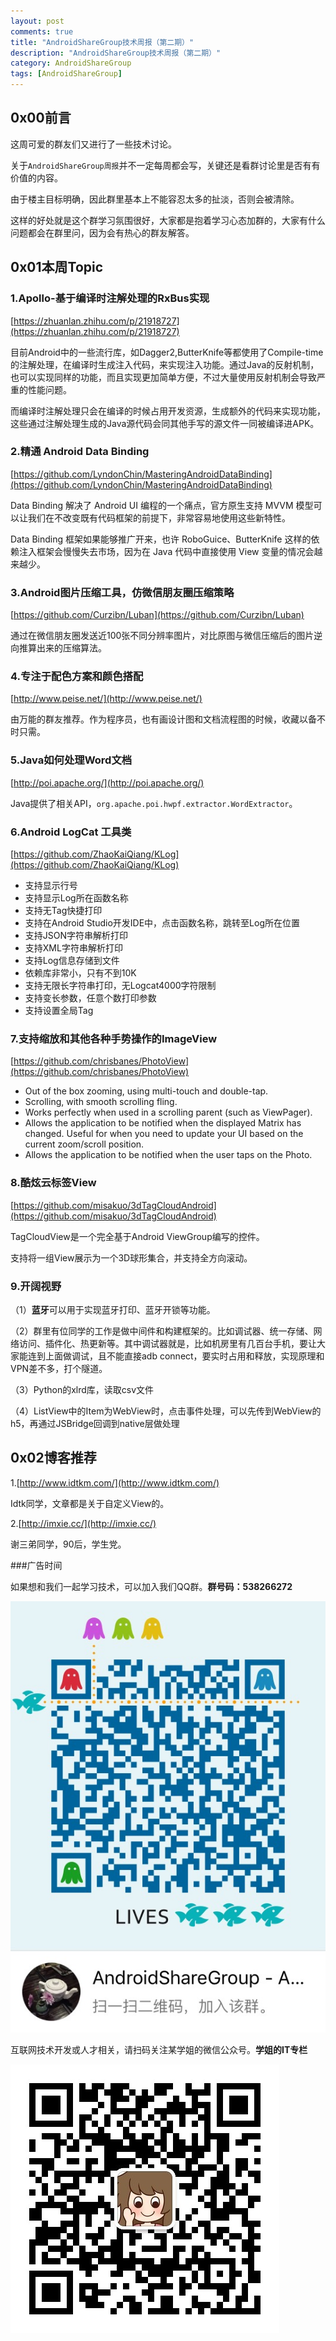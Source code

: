 ```yaml
---
layout: post
comments: true
title: "AndroidShareGroup技术周报（第二期）"
description: "AndroidShareGroup技术周报（第二期）"
category: AndroidShareGroup
tags: [AndroidShareGroup]
---
```


## 0x00前言

这周可爱的群友们又进行了一些技术讨论。

关于`AndroidShareGroup周报`并不一定每周都会写，关键还是看群讨论里是否有有价值的内容。

由于楼主目标明确，因此群里基本上不能容忍太多的扯淡，否则会被清除。

这样的好处就是这个群学习氛围很好，大家都是抱着学习心态加群的，大家有什么问题都会在群里问，因为会有热心的群友解答。

<!--more-->

## 0x01本周Topic

### 1.Apollo-基于编译时注解处理的RxBus实现

[https://zhuanlan.zhihu.com/p/21918727](https://zhuanlan.zhihu.com/p/21918727)

目前Android中的一些流行库，如Dagger2,ButterKnife等都使用了Compile-time的注解处理，在编译时生成注入代码，来实现注入功能。通过Java的反射机制，也可以实现同样的功能，而且实现更加简单方便，不过大量使用反射机制会导致严重的性能问题。

而编译时注解处理只会在编译的时候占用开发资源，生成额外的代码来实现功能，这些通过注解处理生成的Java源代码会同其他手写的源文件一同被编译进APK。

### 2.精通 Android Data Binding

[https://github.com/LyndonChin/MasteringAndroidDataBinding](https://github.com/LyndonChin/MasteringAndroidDataBinding)

Data Binding 解决了 Android UI 编程的一个痛点，官方原生支持 MVVM 模型可以让我们在不改变既有代码框架的前提下，非常容易地使用这些新特性。

Data Binding 框架如果能够推广开来，也许 RoboGuice、ButterKnife 这样的依赖注入框架会慢慢失去市场，因为在 Java 代码中直接使用 View 变量的情况会越来越少。

### 3.Android图片压缩工具，仿微信朋友圈压缩策略

[https://github.com/Curzibn/Luban](https://github.com/Curzibn/Luban)

通过在微信朋友圈发送近100张不同分辨率图片，对比原图与微信压缩后的图片逆向推算出来的压缩算法。

### 4.专注于配色方案和颜色搭配

[http://www.peise.net/](http://www.peise.net/)

由万能的群友推荐。作为程序员，也有画设计图和文档流程图的时候，收藏以备不时只需。

### 5.Java如何处理Word文档

[http://poi.apache.org/](http://poi.apache.org/)

Java提供了相关API，`org.apache.poi.hwpf.extractor.WordExtractor`。

### 6.Android LogCat 工具类

[https://github.com/ZhaoKaiQiang/KLog](https://github.com/ZhaoKaiQiang/KLog)

- 支持显示行号
- 支持显示Log所在函数名称
- 支持无Tag快捷打印
- 支持在Android Studio开发IDE中，点击函数名称，跳转至Log所在位置
- 支持JSON字符串解析打印
- 支持XML字符串解析打印
- 支持Log信息存储到文件
- 依赖库非常小，只有不到10K
- 支持无限长字符串打印，无Logcat4000字符限制
- 支持变长参数，任意个数打印参数
- 支持设置全局Tag

### 7.支持缩放和其他各种手势操作的ImageView

[https://github.com/chrisbanes/PhotoView](https://github.com/chrisbanes/PhotoView)

- Out of the box zooming, using multi-touch and double-tap.
- Scrolling, with smooth scrolling fling.
- Works perfectly when used in a scrolling parent (such as ViewPager).
- Allows the application to be notified when the displayed Matrix has changed. Useful for when you need to update your UI based on the current zoom/scroll position.
- Allows the application to be notified when the user taps on the Photo.

### 8.酷炫云标签View

[https://github.com/misakuo/3dTagCloudAndroid](https://github.com/misakuo/3dTagCloudAndroid)

TagCloudView是一个完全基于Android ViewGroup编写的控件。

支持将一组View展示为一个3D球形集合，并支持全方向滚动。

### 9.开阔视野

（1）**蓝牙**可以用于实现蓝牙打印、蓝牙开锁等功能。

（2）群里有位同学的工作是做中间件和构建框架的。比如调试器、统一存储、网络访问、插件化、热更新等。其中调试器就是，比如机房里有几百台手机，要让大家能连到上面做调试，且不能直接adb connect，要实时占用和释放，实现原理和VPN差不多，打个隧道。

（3）Python的xlrd库，读取csv文件

（4）ListView中的Item为WebView时，点击事件处理，可以先传到WebView的h5，再通过JSBridge回调到native层做处理

## 0x02博客推荐

1.[http://www.idtkm.com/](http://www.idtkm.com/)

Idtk同学，文章都是关于自定义View的。

2.[http://imxie.cc/](http://imxie.cc/)

谢三弟同学，90后，学生党。

###广告时间

如果想和我们一起学习技术，可以加入我们QQ群。**群号码：538266272**

![/image/2016-07-30-AndroidShareGroup-weekly-01/AndroidShareGroup.jpg](/image/2016-07-30-AndroidShareGroup-weekly-01/AndroidShareGroup.jpg)

互联网技术开发或人才相关，请扫码关注某学姐的微信公众号。**学姐的IT专栏**

![学姐的IT专栏](/images/qrcode_for_gh_771805c73e44_430.jpg)
